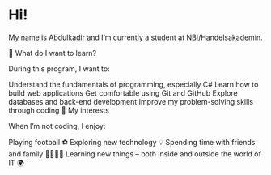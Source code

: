 # Hi!
My name is Abdulkadir and I’m currently a student at NBI/Handelsakademin.

🎯 What do I want to learn?

During this program, I want to:

Understand the fundamentals of programming, especially C#
Learn how to build web applications
Get comfortable using Git and GitHub
Explore databases and back-end development
Improve my problem-solving skills through coding
🎨 My interests

When I’m not coding, I enjoy:

Playing football ⚽
Exploring new technology 💡
Spending time with friends and family 👨‍👩‍👧‍👦
Learning new things – both inside and outside the world of IT 🌍
